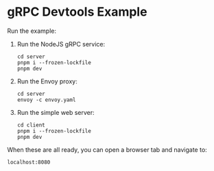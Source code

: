 # gRPC Devtools Example

Run the example:

1. Run the NodeJS gRPC service:

   ```shell
   cd server
   pnpm i --frozen-lockfile
   pnpm dev
   ```

2. Run the Envoy proxy:

   ```shell
   cd server
   envoy -c envoy.yaml
   ```

3. Run the simple web server:

   ```shell
   cd client
   pnpm i --frozen-lockfile
   pnpm dev
   ```

When these are all ready, you can open a browser tab and navigate to:

```
localhost:8080
```
